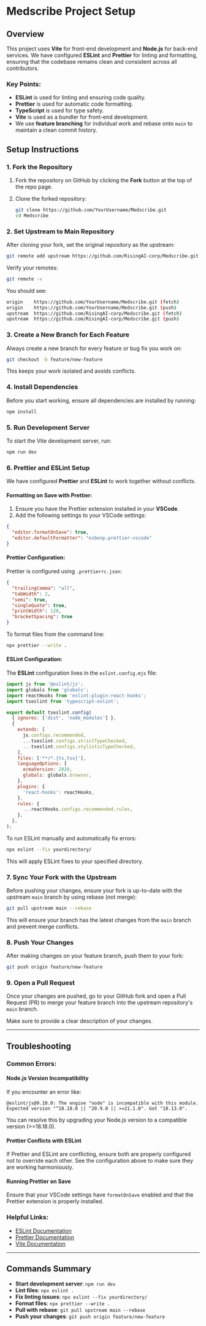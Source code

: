 # Medscribe Project Setup

## Overview

This project uses **Vite** for front-end development and **Node.js** for back-end services. We have configured **ESLint** and **Prettier** for linting and formatting, ensuring that the codebase remains clean and consistent across all contributors.

### Key Points:
- **ESLint** is used for linting and ensuring code quality.
- **Prettier** is used for automatic code formatting.
- **TypeScript** is used for type safety.
- **Vite** is used as a bundler for front-end development.
- We use **feature branching** for individual work and rebase onto `main` to maintain a clean commit history.

## Setup Instructions

### 1. Fork the Repository

1. Fork the repository on GitHub by clicking the **Fork** button at the top of the repo page.
2. Clone the forked repository:

   ```bash
   git clone https://github.com/YourUsername/Medscribe.git
   cd Medscribe
   ```

### 2. Set Upstream to Main Repository

After cloning your fork, set the original repository as the upstream:

```bash
git remote add upstream https://github.com/RisingAI-corp/Medscribe.git
```

Verify your remotes:

```bash
git remote -v
```

You should see:

```bash
origin    https://github.com/YourUsername/Medscribe.git (fetch)
origin    https://github.com/YourUsername/Medscribe.git (push)
upstream  https://github.com/RisingAI-corp/Medscribe.git (fetch)
upstream  https://github.com/RisingAI-corp/Medscribe.git (push)
```

### 3. Create a New Branch for Each Feature

Always create a new branch for every feature or bug fix you work on:

```bash
git checkout -b feature/new-feature
```

This keeps your work isolated and avoids conflicts.

### 4. Install Dependencies

Before you start working, ensure all dependencies are installed by running:

```bash
npm install
```

### 5. Run Development Server

To start the Vite development server, run:

```bash
npm run dev
```

### 6. Prettier and ESLint Setup

We have configured **Prettier** and **ESLint** to work together without conflicts.

#### Formatting on Save with Prettier:
1. Ensure you have the Prettier extension installed in your **VSCode**.
2. Add the following settings to your VSCode settings:

```json
{
  "editor.formatOnSave": true,
  "editor.defaultFormatter": "esbenp.prettier-vscode"
}
```

#### Prettier Configuration:
Prettier is configured using `.prettierrc.json`:

```json
{
  "trailingComma": "all",
  "tabWidth": 2,
  "semi": true,
  "singleQuote": true,
  "printWidth": 120,
  "bracketSpacing": true
}
```

To format files from the command line:

```bash
npx prettier --write .
```

#### ESLint Configuration:

The **ESLint** configuration lives in the `eslint.config.mjs` file:

```js
import js from '@eslint/js';
import globals from 'globals';
import reactHooks from 'eslint-plugin-react-hooks';
import tseslint from 'typescript-eslint';

export default tseslint.config(
  { ignores: ['dist', 'node_modules'] },
  {
    extends: [
      js.configs.recommended, 
      ...tseslint.configs.strictTypeChecked,
      ...tseslint.configs.stylisticTypeChecked,
    ],
    files: ['**/*.{ts,tsx}'],
    languageOptions: {
      ecmaVersion: 2020,
      globals: globals.browser,
    },
    plugins: {
      'react-hooks': reactHooks,
    },
    rules: {
      ...reactHooks.configs.recommended.rules,
    },
  },
);
```

To run ESLint manually and automatically fix errors:

```bash
npx eslint --fix yourdirectory/
```

This will apply ESLint fixes to your specified directory.

### 7. Sync Your Fork with the Upstream

Before pushing your changes, ensure your fork is up-to-date with the upstream `main` branch by using rebase (not merge):

```bash
git pull upstream main --rebase
```

This will ensure your branch has the latest changes from the `main` branch and prevent merge conflicts.

### 8. Push Your Changes

After making changes on your feature branch, push them to your fork:

```bash
git push origin feature/new-feature
```

### 9. Open a Pull Request

Once your changes are pushed, go to your GitHub fork and open a Pull Request (PR) to merge your feature branch into the upstream repository's `main` branch.

Make sure to provide a clear description of your changes.

---

## Troubleshooting

### Common Errors:

#### Node.js Version Incompatibility
If you encounter an error like:

```
@eslint/js@9.10.0: The engine "node" is incompatible with this module. Expected version "^18.18.0 || ^20.9.0 || >=21.1.0". Got "18.13.0".
```

You can resolve this by upgrading your Node.js version to a compatible version (>=18.18.0).

#### Prettier Conflicts with ESLint
If Prettier and ESLint are conflicting, ensure both are properly configured not to override each other. See the configuration above to make sure they are working harmoniously.

#### Running Prettier on Save
Ensure that your VSCode settings have `formatOnSave` enabled and that the Prettier extension is properly installed.

### Helpful Links:
- [ESLint Documentation](https://eslint.org/docs/latest/)
- [Prettier Documentation](https://prettier.io/docs/en/index.html)
- [Vite Documentation](https://vitejs.dev/guide/)

---

## Commands Summary

- **Start development server**: `npm run dev`
- **Lint files**: `npx eslint .`
- **Fix linting issues**: `npx eslint --fix yourdirectory/`
- **Format files**: `npx prettier --write .`
- **Pull with rebase**: `git pull upstream main --rebase`
- **Push your changes**: `git push origin feature/new-feature`
